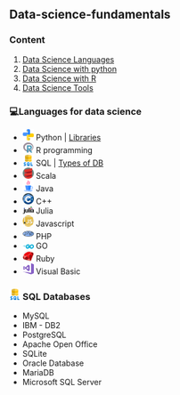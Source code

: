 ## Data-science-fundamentals
### Content
1. [Data Science Languages](#languages-for-data-science)
2. [Data Science with python]()
3. [Data Science with R]()
4. [Data Science Tools]()

### 💻Languages for data science
- <img src="https://github.com/Derrick-Tan-D-WEBDEV/Data-science-fundamentals/blob/main/img/python.png" width="20"/> Python | [Libraries](#-python-libraries)
- <img src="https://github.com/Derrick-Tan-D-WEBDEV/Data-science-fundamentals/blob/main/img/r.png" width="20"/> R programming
- <img src="https://github.com/Derrick-Tan-D-WEBDEV/Data-science-fundamentals/blob/main/img/sql.png" width="20"/> SQL | [Types of DB](#-sql-databases)
- <img src="https://github.com/Derrick-Tan-D-WEBDEV/Data-science-fundamentals/blob/main/img/scala.png" width="20"/> Scala
- <img src="https://github.com/Derrick-Tan-D-WEBDEV/Data-science-fundamentals/blob/main/img/java.png" width="20"/> Java
- <img src="https://github.com/Derrick-Tan-D-WEBDEV/Data-science-fundamentals/blob/main/img/c++.png" width="20"/> C++
- <img src="https://github.com/Derrick-Tan-D-WEBDEV/Data-science-fundamentals/blob/main/img/julia.png" width="20"/> Julia
- <img src="https://github.com/Derrick-Tan-D-WEBDEV/Data-science-fundamentals/blob/main/img/javascript.png" width="20"/> Javascript
- <img src="https://github.com/Derrick-Tan-D-WEBDEV/Data-science-fundamentals/blob/main/img/php.png" width="20"/> PHP
- <img src="https://github.com/Derrick-Tan-D-WEBDEV/Data-science-fundamentals/blob/main/img/go.png" width="20"/> GO
- <img src="https://github.com/Derrick-Tan-D-WEBDEV/Data-science-fundamentals/blob/main/img/ruby.png" width="20"/> Ruby
- <img src="https://github.com/Derrick-Tan-D-WEBDEV/Data-science-fundamentals/blob/main/img/vb.png" width="20"/> Visual Basic

### <img src="https://github.com/Derrick-Tan-D-WEBDEV/Data-science-fundamentals/blob/main/img/sql.png" width="20"/></li> SQL Databases
<ul>
  <li>MySQL</li>
  <li>IBM - DB2</li>
  <li>PostgreSQL</li>
  <li>Apache Open Office</li>
  <li>SQLite</li>
  <li>Oracle Database</li>
  <li>MariaDB</li>
  <li>Microsoft SQL Server</li>
</ul>
